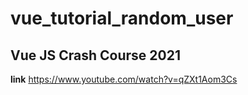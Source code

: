 # vue_tutorial_random_user

## Vue JS Crash Course 2021
**link**
https://www.youtube.com/watch?v=qZXt1Aom3Cs
